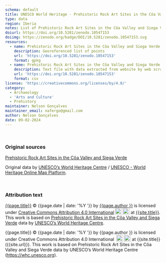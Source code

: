 ```yaml
---
schema: default
title: UNESCO World Heritage - Prehistoric Rock Art Sites in the Côa Valley and Siega Verde
type: data
region: Iberia
notes: List of Prehistoric Rock Art Sites in the Côa Valley and Siega Verde from UNESCO World Heritage website.
doiurl: https://doi.org/10.5281/zenodo.10547153
doiimg: https://zenodo.org/badge/DOI/10.5281/zenodo.10547153.svg
resources:
  - name: Prehistoric Rock Art Sites in the Côa Valley and Siega Verde
    description: Georeferenced list of points
    url: 'https://doi.org/10.5281/zenodo.10547153'
    format: gpkg
  - name: Prehistoric Rock Art Sites in the Côa Valley and Siega Verde
    description: Text file with data extracted from website by web scrapping
    url: 'https://doi.org/10.5281/zenodo.10547153'
    format: csv
license: 'https://creativecommons.org/licenses/by/4.0/'
category:
  - Archaeology
  - 'Arts and Culture'
  - Prehistory
maintainer: Nelson Gonçalves
maintainer_email: nafergo@gmail.com
author: Nelson Gonçalves
date: 09-02-2024
---
```


<br />

### Original sources
[Prehistoric Rock Art Sites in the Côa Valley and Siega Verde](https://whc.unesco.org/en/list/866)

Original data by [UNESCO’s World Heritage Centre](https://whc.unesco.org/) / [UNESCO - World Heritage Online Map Platform](https://whc.unesco.org/en/list/). 

<br />

### Attribution text
<span xmlns:cc="http://creativecommons.org/ns#" xmlns:dct="http://purl.org/dc/terms/"><a property="dct:title" rel="cc:attributionURL" href="{{site.url}}{{page.url}}">{{page.title}}</a> © {{page.date | date: '%Y '}} by <a rel="cc:attributionURL dct:creator" property="cc:attributionName" href="https://alfobre.com">{{page.author }}</a> is licensed under <a href="http://creativecommons.org/licenses/by/4.0/?ref=chooser-v1" target="_blank" rel="license noopener noreferrer" style="">Creative Commons Attribution 4.0 International<img style="height:22px!important;margin-left:3px;vertical-align:text-bottom;" src="https://mirrors.creativecommons.org/presskit/icons/cc.svg?ref=chooser-v1"><img style="height:22px!important;margin-left:3px;vertical-align:text-bottom;" src="https://mirrors.creativecommons.org/presskit/icons/by.svg?ref=chooser-v1"></a> at <a href="{{site.url}}">{{site.title}}</a>. 
</span> This work is based on [Prehistoric Rock Art Sites in the Côa Valley and Siega Verde](https://whc.unesco.org/en/list/866) data by [UNESCO’s World Heritage Centre](https://whc.unesco.org/).

{{page.title}} © {{page.date | date: '%Y '}} by {{page.author }} is licensed under Creative Commons Attribution 4.0 International <img style="height:22px!important;margin-left:3px;vertical-align:text-bottom;" src="https://mirrors.creativecommons.org/presskit/icons/cc.svg?ref=chooser-v1"><img style="height:22px!important;margin-left:3px;vertical-align:text-bottom;" src="https://mirrors.creativecommons.org/presskit/icons/by.svg?ref=chooser-v1"> at {{site.title}} ({{site.url}}). This work is based on Prehistoric Rock Art Sites in the Côa Valley and Siega Verde data by UNESCO’s World Heritage Centre (https://whc.unesco.org).
